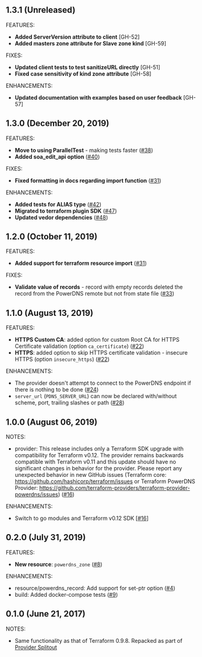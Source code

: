 ## 1.3.1 (Unreleased)

FEATURES:
  * **Added ServerVersion attribute to client** [GH-52]
  * **Added masters zone attribute for Slave zone kind** [GH-59]

FIXES:
  * **Updated client tests to test sanitizeURL directly** [GH-51]
  * **Fixed case sensitivity of kind zone attribute** [GH-58]

ENHANCEMENTS:
  * **Updated documentation with examples based on user feedback** [GH-57]

## 1.3.0 (December 20, 2019)

FEATURES:
  * **Move to using ParallelTest** - making tests faster ([#38](https://github.com/terraform-providers/terraform-provider-powerdns/issues/38))
  * **Added soa_edit_api option** ([#40](https://github.com/terraform-providers/terraform-provider-powerdns/issues/40))

FIXES:
  * **Fixed formatting in docs regarding import function** ([#31](https://github.com/terraform-providers/terraform-provider-powerdns/issues/31))

ENHANCEMENTS:
  * **Added tests for ALIAS type** ([#42](https://github.com/terraform-providers/terraform-provider-powerdns/issues/42))
  * **Migrated to terraform plugin SDK** ([#47](https://github.com/terraform-providers/terraform-provider-powerdns/issues/47))
  * **Updated vedor dependencies** ([#48](https://github.com/terraform-providers/terraform-provider-powerdns/issues/48))

## 1.2.0 (October 11, 2019)

FEATURES:
  * **Added support for terraform resource import** ([#31](https://github.com/terraform-providers/terraform-provider-powerdns/issues/31))

FIXES:
  * **Validate value of records** - record with empty records deleted the record from the PowerDNS remote but not from state file ([#33](https://github.com/terraform-providers/terraform-provider-powerdns/issues/33))

## 1.1.0 (August 13, 2019)

FEATURES:
  * **HTTPS Custom CA**: added option for custom Root CA for HTTPS Certificate validation (option `ca_certificate`) ([#22](https://github.com/terraform-providers/terraform-provider-powerdns/issues/22))
  * **HTTPS**: added option to skip HTTPS certificate validation - insecure HTTPS (option `insecure_https`) ([#22](https://github.com/terraform-providers/terraform-provider-powerdns/issues/22))

ENHANCEMENTS:
  * The provider doesn't attempt to connect to the PowerDNS endpoint if there is nothing to be done ([#24](https://github.com/terraform-providers/terraform-provider-powerdns/issues/24))
  * `server_url` (`PDNS_SERVER_URL`) can now be declared with/without scheme, port, trailing slashes or path ([#28](https://github.com/terraform-providers/terraform-provider-powerdns/issues/28))

## 1.0.0 (August 06, 2019)

NOTES:
 * provider: This release includes only a Terraform SDK upgrade with compatibility for Terraform v0.12. The provider remains backwards compatible with Terraform v0.11 and this update should have no significant changes in behavior for the provider. Please report any unexpected behavior in new GitHub issues (Terraform core: https://github.com/hashicorp/terraform/issues or Terraform PowerDNS Provider: https://github.com/terraform-providers/terraform-provider-powerdns/issues) ([#16](https://github.com/terraform-providers/terraform-provider-powerdns/issues/16))

ENHANCEMENTS:
  * Switch to go modules and Terraform v0.12 SDK [[#16](https://github.com/terraform-providers/terraform-provider-powerdns/issues/16)]

## 0.2.0 (July 31, 2019)

FEATURES:
  * **New resource**: `powerdns_zone` ([#8](https://github.com/terraform-providers/terraform-provider-powerdns/issues/8))

ENHANCEMENTS:
  * resource/powerdns_record: Add support for set-ptr option ([#4](https://github.com/terraform-providers/terraform-provider-powerdns/issues/4))
  * build: Added docker-compose tests ([#9](https://github.com/terraform-providers/terraform-provider-powerdns/issues/9))

## 0.1.0 (June 21, 2017)

NOTES:

* Same functionality as that of Terraform 0.9.8. Repacked as part of [Provider Splitout](https://www.hashicorp.com/blog/upcoming-provider-changes-in-terraform-0-10/)

